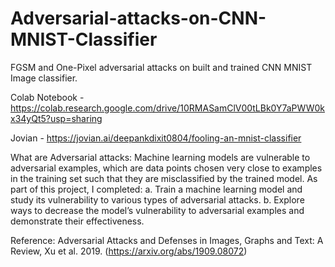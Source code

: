# Adversarial-attacks-on-CNN-MNIST-Classifier
FGSM and One-Pixel adversarial attacks on built and trained CNN MNIST Image classifier.

Colab Notebook - https://colab.research.google.com/drive/10RMASamClV00tLBk0Y7aPWW0kx34yQt5?usp=sharing

Jovian - https://jovian.ai/deepankdixit0804/fooling-an-mnist-classifier

What are Adversarial attacks: 
Machine learning models are vulnerable to adversarial examples, which are data points chosen very close to examples in the training set such that they are misclassified by the trained model. As part of this project, I completed: 
a. Train a machine learning model and study its vulnerability to various types of adversarial attacks. 
b. Explore ways to decrease the model’s vulnerability to adversarial examples and demonstrate their effectiveness.


Reference: Adversarial Attacks and Defenses in Images, Graphs and Text: A Review, Xu et al. 2019. (https://arxiv.org/abs/1909.08072)
